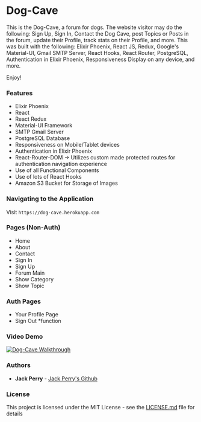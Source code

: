 
# Dog-Cave
 
This is the Dog-Cave, a forum for dogs. The website visitor may do the following: Sign Up, Sign In, Contact the Dog Cave, post Topics or Posts in the forum, update their Profile, track stats on their Profile, and more. This was built with the following: Elixir Phoenix, React JS, Redux, Google's Material-UI, Gmail SMTP Server, React Hooks, React Router, PostgreSQL, Authentication in Elixir Phoenix, Responsiveness Display on any device, and more.

Enjoy!


### Features
- Elixir Phoenix
- React
- React Redux
- Material-UI Framework
- SMTP Gmail Server
- PostgreSQL Database
- Responsiveness on Mobile/Tablet devices
- Authentication in Elixir Phoenix
- React-Router-DOM -> Utilizes custom made protected routes for authentication navigation experience
- Use of all Functional Components
- Use of lots of React Hooks
- Amazon S3 Bucket for Storage of Images

### Navigating to the Application

Visit `https://dog-cave.herokuapp.com`

### Pages (Non-Auth)

- Home
- About
- Contact
- Sign In
- Sign Up
- Forum Main
- Show Category
- Show Topic

### Auth Pages

- Your Profile Page
- Sign Out *function

### Video Demo

[![Dog-Cave Walkthrough](https://img.youtube.com/vi/bXqXe4z9sAk/0.jpg)](https://www.youtube.com/watch?v=bXqXe4z9sAk)

### Authors

* **Jack Perry**  - [Jack Perry's Github](https://github.com/japerry911)

### License

This project is licensed under the MIT License - see the [LICENSE.md](LICENSE.md) file for details

